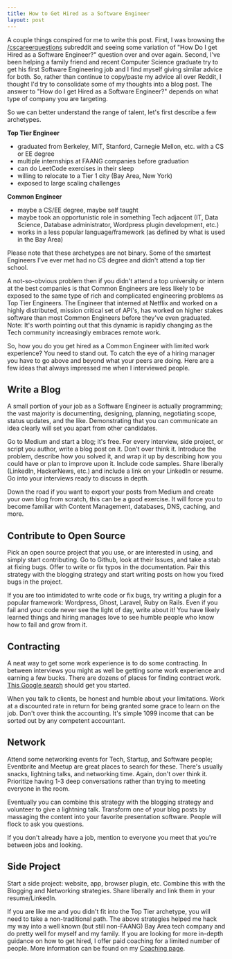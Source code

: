 ```yaml
---
title: How to Get Hired as a Software Engineer
layout: post
---
```


A couple things conspired for me to write this post. First, I was browsing the [/cscareerquestions](https://reddit.com/r/cscareerquestions) subreddit and seeing some variation of "How Do I get Hired as a Software Engineer?" question over and over again. Second, I've been helping a family friend and recent Computer Science graduate try to get his first Software Engineering job and I find myself giving similar advice for both. So, rather than continue to copy/paste my advice all over Reddit, I thought I'd try to consolidate some of my thoughts into a blog post. The answer to "How do I get Hired as a Software Engineer?" depends on what type of company you are targeting.

So we can better understand the range of talent, let's first describe a few archetypes.

__Top Tier Engineer__

- graduated from Berkeley, MIT, Stanford, Carnegie Mellon, etc. with a CS or EE degree
- multiple internships at FAANG companies before graduation
- can do LeetCode exercises in their sleep
- willing to relocate to a Tier 1 city (Bay Area, New York)
- exposed to large scaling challenges

__Common Engineer__

- maybe a CS/EE degree, maybe self taught
- maybe took an opportunistic role in something Tech adjacent (IT, Data Science, Database administrator, Wordpress plugin development, etc.)
- works in a less popular language/framework (as defined by what is used in the Bay Area)

Please note that these archetypes are not binary. Some of the smartest Engineers I've ever met had no CS degree and didn't attend a top tier school.

A not-so-obvious problem then if you didn't attend a top university or intern at the best companies is that Common Engineers are less likely to be exposed to the same type of rich and complicated engineering problems as Top Tier Engineers. The Engineer that interned at Netflix and worked on a highly distributed, mission critical set of API's, has worked on higher stakes software than most Common Engineers before they've even graduated. Note: It's worth pointing out that this dynamic is rapidly changing as the Tech community increasingly embraces remote work.

So, how you do you get hired as a Common Engineer with limited work experience? You need to stand out. To catch the eye of a hiring manager you have to go above and beyond what your peers are doing. Here are a few ideas that always impressed me when I interviewed people.

## Write a Blog

A small portion of your job as a Software Engineer is actually programming; the vast majority is documenting, designing, planning, negotiating scope, status updates, and the like. Demonstrating that you can communicate an idea clearly will set you apart from other candidates.

Go to Medium and start a blog; it's free. For every interview, side project, or script you author, write a blog post on it. Don't over think it. Introduce the problem, describe how you solved it, and wrap it up by describing how you could have or plan to improve upon it. Include code samples. Share liberally (LinkedIn, HackerNews, etc.) and include a link on your LinkedIn or resume. Go into your interviews ready to discuss in depth.

Down the road if you want to export your posts from Medium and create your own blog from scratch, this can be a good exercise. It will force you to become familiar with Content Management, databases, DNS, caching, and more.

## Contribute to Open Source

Pick an open source project that you use, or are interested in using, and simply start contributing. Go to Github, look at their Issues, and take a stab at fixing bugs. Offer to write or fix typos in the documentation. Pair this strategy with the blogging strategy and start writing posts on how you fixed bugs in the project.

If you are too intimidated to write code or fix bugs, try writing a plugin for a popular framework: Wordpress, Ghost, Laravel, Ruby on Rails. Even if you fail and your code never see the light of day, write about it! You have likely learned things and hiring manages love to see humble people who know how to fail and grow from it.

## Contracting

A neat way to get some work experience is to do some contracting. In between interviews you might as well be getting some work experience and earning a few bucks. There are dozens of places for finding contract work. [This Google search](https://www.google.com/search?hl=en&q=contract%20software%20engineering%20jobs) should get you started.

When you talk to clients, be honest and humble about your limitations. Work at a discounted rate in return for being granted some grace to learn on the job. Don't over think the accounting. It's simple 1099 income that can be sorted out by any competent accountant.

## Network

Attend some networking events for Tech, Startup, and Software people; Eventbrite and Meetup are great places to search for these. There's usually snacks, lightning talks, and networking time. Again, don't over think it. Prioritize having 1-3 deep conversations rather than trying to meeting everyone in the room.

Eventually you can combine this strategy with the blogging strategy and volunteer to give a lightning talk. Transform one of your blog posts by massaging the content into your favorite presentation software. People will flock to ask you questions.

If you don't already have a job, mention to everyone you meet that you're between jobs and looking.

## Side Project

Start a side project: website, app, browser plugin, etc. Combine this with the Blogging and Networking strategies. Share liberally and link them in your resume/LinkedIn.

If you are like me and you didn't fit into the Top Tier archetype, you will need to take a non-traditional path. The above strategies helped me hack my way into a well known (but still non-FAANG) Bay Area tech company and do pretty well for myself and my family. If you are looking for more in-depth guidance on how to get hired, I offer paid coaching for a limited number of people. More information can be found on my [Coaching page](/coaching).
